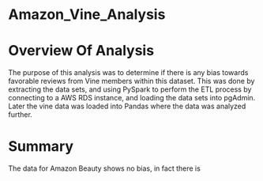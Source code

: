 # Amazon_Vine_Analysis

# Overview Of Analysis

The purpose of this analysis was to determine if there is any bias towards favorable reviews from Vine members within this dataset. This was done by extracting the data sets, and using PySpark to perform the ETL process by connecting to a AWS RDS instance, and loading the data sets into pgAdmin. Later the vine data was loaded into Pandas where the data was analyzed further. 



# Summary 

The data for Amazon Beauty shows no bias, in fact there is 
